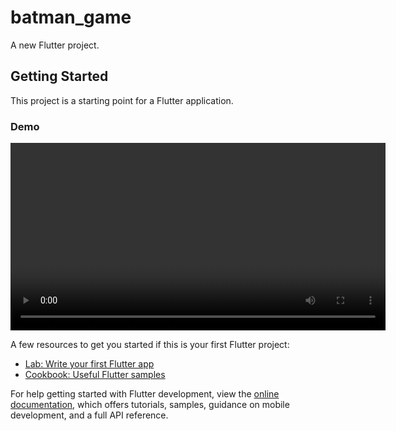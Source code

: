 # batman_game

A new Flutter project.

## Getting Started

This project is a starting point for a Flutter application.

### Demo

<video width="600" controls>
  <source src="assets/videos/demo.webm" type="video/webm">
  Your browser does not support the video tag.
</video>


A few resources to get you started if this is your first Flutter project:

- [Lab: Write your first Flutter app](https://docs.flutter.dev/get-started/codelab)
- [Cookbook: Useful Flutter samples](https://docs.flutter.dev/cookbook)

For help getting started with Flutter development, view the
[online documentation](https://docs.flutter.dev/), which offers tutorials,
samples, guidance on mobile development, and a full API reference.
